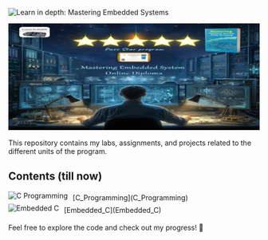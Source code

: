  ![Learn in depth: Mastering Embedded Systems](https://img.shields.io/badge/%20Learn_in_depth%3A-_Mastering_Embedded_Systems-blue?style=for-the-badge&logoColor=%20&logoSize=50)

![Banner](https://github.com/Ouss9ama/Mastering_Embedded_System_Diploma/blob/master/banner.jpg?raw=true)

This repository contains my labs, assignments, and projects related to the different units of the program.

## Contents (till now)

 <div style="display: flex; align-items: center;">
    <img src="https://img.shields.io/badge/C%20Programming-Ready%20to%20Explore-brightgreen" alt="C Programming" style="vertical-align: middle; height: 25px;"/>
    <span style="line-height: 25px; margin-left: 10px;">[C_Programming](C_Programming)</span>
</div>
<div style="display: flex; align-items: center;">
    <img src="https://img.shields.io/badge/Embedded%20C-Under%20Construction-orange" alt="Embedded C" style="vertical-align: middle; height: 25px;"/>
    <span style="line-height: 25px; margin-left: 10px;">[Embedded_C](Embedded_C)</span>
</div>


Feel free to explore the code and check out my progress! 🚀

  


 
